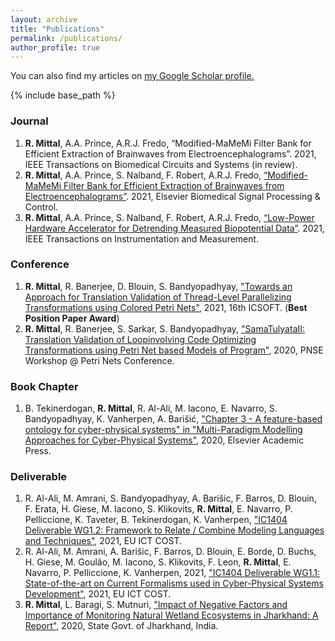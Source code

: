 ```yaml
---
layout: archive
title: "Publications"
permalink: /publications/
author_profile: true
---
```


You can also find my articles on <u><a href="https://scholar.google.com/citations?user=QdKBIGgAAAAJ&hl=en">my Google Scholar profile</a>.</u>


{% include base_path %}
<!---
# {% for post in site.publications reversed %}
#  {% include archive-single.html %}
# {% endfor %}
--->

### Journal
1. **R. Mittal**, A.A. Prince, A.R.J. Fredo, “Modified-MaMeMi Filter Bank for Efficient Extraction of Brainwaves from Electroencephalograms”. 2021, IEEE Transactions on Biomedical Circuits and Systems (in review).
2. **R. Mittal**, A.A. Prince, S. Nalband, F. Robert, A.R.J. Fredo, <a href="https://raks0009.github.io/publication/2021-momamemi">“Modified-MaMeMi Filter Bank for Efficient Extraction of Brainwaves from Electroencephalograms”</a>. 2021, Elsevier Biomedical Signal Processing & Control. 
3. **R. Mittal**, A.A. Prince, S. Nalband, F. Robert, A.R.J. Fredo, <a href ="https://raks0009.github.io/publication/2020-08-22-amamemi">“Low-Power Hardware Accelerator for Detrending Measured Biopotential Data”</a>. 2021, IEEE Transactions on Instrumentation and Measurement.

### Conference
1. **R. Mittal**, R. Banerjee, D. Blouin, S. Bandyopadhyay, <a href="https://raks0009.github.io/publication/2021-icsoft">"Towards an Approach for Translation Validation of Thread-Level Parallelizing Transformations using Colored Petri Nets"</a>, 2021, 16th ICSOFT. (**Best Position Paper Award**)
2. **R. Mittal**, R. Banerjee, S. Sarkar, S. Bandyopadhyay, <a href="https://raks0009.github.io/publication/2020-pnse">"SamaTulyataII: Translation Validation of Loopinvolving Code Optimizing Transformations using Petri Net based Models of Program"</a>, 2020, PNSE Workshop @ Petri Nets Conference.

### Book Chapter
1. B. Tekinerdogan, **R. Mittal**, R. Al-Ali, M. Iacono, E. Navarro, S. Bandyopadhyay, K. Vanherpen, A. Barišić, <a href="https://raks0009.github.io/publication/2020-mpm4cps-book">"Chapter 3 - A feature-based ontology for cyber-physical systems" in "Multi-Paradigm Modelling Approaches for Cyber-Physical Systems"</a>, 2020, Elsevier Academic Press.

### Deliverable
1. R. Al-Ali, M. Amrani, S. Bandyopadhyay, A. Barišic, F. Barros, D. Blouin, F. Erata, H. Giese, M. Iacono, S. Klikovits, **R. Mittal**, E. Navarro, P. Pelliccione, K. Taveter, B. Tekinerdogan, K. Vanherpen, <a href="https://raks0009.github.io/publication/2021-mpm4cps-wg1-2">"IC1404 Deliverable WG1.2: Framework to Relate / Combine Modeling Languages and Techniques"</a>, 2021, EU ICT COST.
2. R. Al-Ali, M. Amrani, A. Barišic, F. Barros, D. Blouin, E. Borde, D. Buchs, H. Giese, M. Goulão, M. Iacono, S. Klikovits, F. Leon, **R. Mittal**, E. Navarro, P. Pelliccione, K. Vanherpen, 2021, <a href="https://raks0009.github.io/publication/2021-mpm4cps-wg1-1">"IC1404 Deliverable WG1.1: State-of-the-art on Current Formalisms used in Cyber-Physical Systems Development"</a>, 2021, EU ICT COST.
3. **R. Mittal**, L. Baragi, S. Mutnuri, <a href="https://raks0009.github.io/publication/2020-gis-jkhand">"Impact of Negative Factors and Importance of Monitoring Natural Wetland Ecosystems in Jharkhand: A Report"</a>, 2020, State Govt. of Jharkhand, India.
